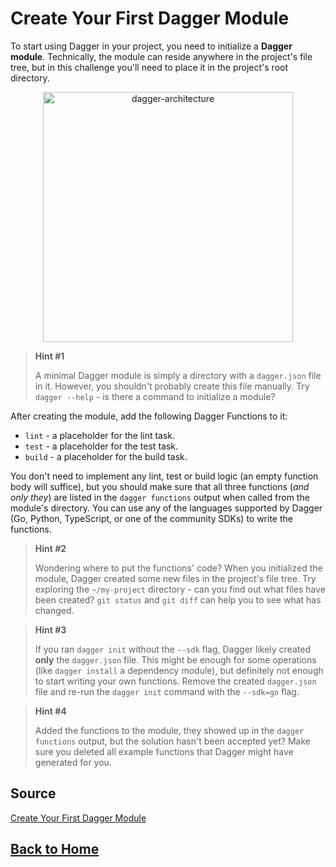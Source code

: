 # **Create Your First Dagger Module**

To start using Dagger in your project, you need to initialize a **Dagger module**. Technically, the module can reside anywhere in the project's file tree, but in this challenge you'll need to place it in the project's root directory.

<p align="center"> 
    <img src="https://labs.iximiuz.com/content/files/challenges/create-first-dagger-module/__static__/dagger-architecture.png" width="400" alt="dagger-architecture" > 
</p>

> **Hint #1**
> 
> A minimal Dagger module is simply a directory with a ``dagger.json`` file in it. However, you shouldn't probably create this file manually. Try ``dagger --help`` - is there a command to initialize a module?

After creating the module, add the following Dagger Functions to it:

- ``lint`` - a placeholder for the lint task.
- ``test`` - a placeholder for the test task.
- ``build`` - a placeholder for the build task.

You don't need to implement any lint, test or build logic (an empty function body will suffice), but you should make sure that all three functions (*and only they*) are listed in the ``dagger functions`` output when called from the module's directory. You can use any of the languages supported by Dagger (Go, Python, TypeScript, or one of the community SDKs) to write the functions.

> **Hint #2**
> 
> Wondering where to put the functions' code? When you initialized the module, Dagger created some new files in the project's file tree. Try exploring the ``~/my-project`` directory - can you find out what files have been created? ``git status`` and ``git diff`` can help you to see what has changed.

> **Hint #3**
> 
> If you ran ``dagger init`` without the ``--sdk`` flag, Dagger likely created **only** the ``dagger.json`` file. This might be enough for some operations (like ``dagger install`` a dependency module), but definitely not enough to start writing your own functions. Remove the created ``dagger.json`` file and re-run the ``dagger init`` command with the ``--sdk=go`` flag.

> **Hint #4**
> 
> Added the functions to the module, they showed up in the ``dagger functions`` output, but the solution hasn't been accepted yet? Make sure you deleted all example functions that Dagger might have generated for you.

## **Source**

[Create Your First Dagger Module](https://labs.iximiuz.com/challenges/create-first-dagger-module)

## **[Back to Home](../../)**
